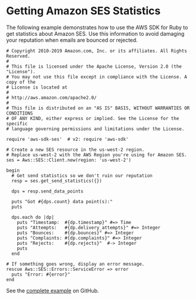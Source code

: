 # Getting Amazon SES Statistics<a name="ses-example-get-statistics"></a>

The following example demonstrates how to use the AWS SDK for Ruby to get statistics about Amazon SES\. Use this information to avoid damaging your reputation when emails are bounced or rejected\.

```
# Copyright 2010-2019 Amazon.com, Inc. or its affiliates. All Rights Reserved.
#
# This file is licensed under the Apache License, Version 2.0 (the "License").
# You may not use this file except in compliance with the License. A copy of the
# License is located at
#
# http://aws.amazon.com/apache2.0/
#
# This file is distributed on an "AS IS" BASIS, WITHOUT WARRANTIES OR CONDITIONS
# OF ANY KIND, either express or implied. See the License for the specific
# language governing permissions and limitations under the License.

require 'aws-sdk-ses'  # v2: require 'aws-sdk'

# Create a new SES resource in the us-west-2 region.
# Replace us-west-2 with the AWS Region you're using for Amazon SES.
ses = Aws::SES::Client.new(region: 'us-west-2')

begin
  # Get send statistics so we don't ruin our reputation
  resp = ses.get_send_statistics({})

  dps = resp.send_data_points

  puts "Got #{dps.count} data point(s):"
  puts

  dps.each do |dp|
    puts "Timestamp:  #{dp.timestamp}" #=> Time
    puts "Attempts:   #{dp.delivery_attempts}" #=> Integer
    puts "Bounces:    #{dp.bounces}" #=> Integer
    puts "Complaints: #{dp.complaints}" #=> Integer
    puts "Rejects:    #{dp.rejects}"  #-> Integer
    puts
  end

# If something goes wrong, display an error message.
rescue Aws::SES::Errors::ServiceError => error
  puts "Error: #{error}"
end
```

See the [complete example](https://github.com/awsdocs/aws-doc-sdk-examples/blob/master/ruby/ses/ses_get_statistics.rb) on GitHub\.